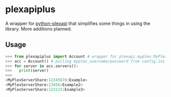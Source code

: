 plexapiplus
===========

A wrapper for [python-plexapi](https://python-plexapi.readthedocs.io) that simplifies some things in using the library. More additions planned.

Usage
-----

```python
>>> from plexapiplus import Account # wrapper for plexapi.myplex.MyPlexAccount
>>> acc = Account() # pulling myplex_username/password from config.ini
>>> for server in acc.servers():
>>>   print(server)
>>> 
<MyPlexServerShare:12345678:Example>
<MyPlexServerShare:23456:Example2>
<MyPlexServerShare:123123:Example3>
```
